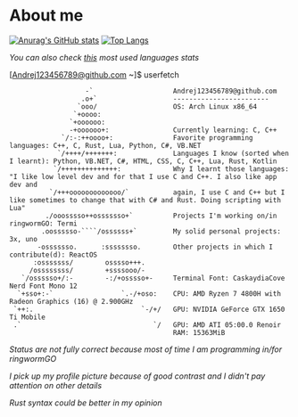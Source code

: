 # About me

[![Anurag's GitHub stats](https://github-readme-stats.vercel.app/api?username=Andrej123456789&theme=monokai)](https://github.com/anuraghazra/github-readme-stats)
[![Top Langs](https://github-readme-stats.vercel.app/api/top-langs/?username=Andrej123456789&theme=monokai)](https://github.com/anuraghazra/github-readme-stats)

*You can also check [this](http://ionicabizau.github.io/github-profile-languages/?user=Andrej123456789) most used languages stats*

[Andrej123456789@github.com ~]$ userfetch
```
                   -`                    Andrej123456789@github.com 
                  .o+`                   ------------------------ 
                 `ooo/                   OS: Arch Linux x86_64
                `+oooo:                  
               `+oooooo:                 
               -+oooooo+:                Currently learning: C, C++
             `/:-:++oooo+:               Favorite programming languages: C++, C, Rust, Lua, Python, C#, VB.NET
            `/++++/+++++++:              Languages I know (sorted when I learnt): Python, VB.NET, C#, HTML, CSS, C, C++, Lua, Rust, Kotlin
           `/++++++++++++++:             Why I learnt those languages: "I like low level dev and for that I use C and C++. I also like app dev and
          `/+++ooooooooooooo/`           again, I use C and C++ but I like sometimes to change that with C# and Rust. Doing scripting with Lua"
         ./ooosssso++osssssso+`          Projects I'm working on/in ringwormGO: Termi
        .oossssso-````/ossssss+`         My solid personal projects: 3x, uno
       -osssssso.      :ssssssso.        Other projects in which I contribute(d): ReactOS
      :osssssss/        osssso+++.       
     /ossssssss/        +ssssooo/-       
   `/ossssso+/:-        -:/+osssso+-     Terminal Font: CaskaydiaCove Nerd Font Mono 12 
  `+sso+:-`                 `.-/+oso:    CPU: AMD Ryzen 7 4800H with Radeon Graphics (16) @ 2.900GHz 
 `++:.                           `-/+/   GPU: NVIDIA GeForce GTX 1650 Ti Mobile 
 .`                                 `/   GPU: AMD ATI 05:00.0 Renoir 
                                         RAM: 15363MiB
```

*Status are not fully correct because most of time I am programming in/for ringwormGO*

*I pick up my profile picture because of good contrast and I didn't pay attention on other details*

*Rust syntax could be better in my opinion*
